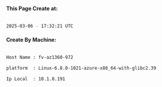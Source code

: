
   
#### This Page Create at:

```bash

2025-03-06 - 17:32:21 UTC

```

#### Create By Machine:

```bash

Host Name : fv-az1360-972

platform  : Linux-6.8.0-1021-azure-x86_64-with-glibc2.39

Ip Local  : 10.1.0.191

```

